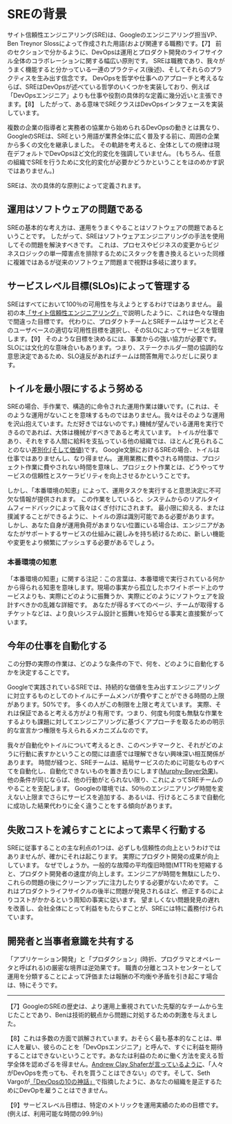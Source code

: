 # SREの背景

サイト信頼性エンジニアリング(SRE)は、Googleのエンジニアリング担当VP、Ben Treynor Slossによって作成された用語(および関連する職務)です。【7】
前のセクションで分かるように、DevOpsは運用とプロダクト開発のライフサイクル全体のコラボレーションに関する幅広い原則です。
SREは職務であり、我々がうまく機能すると分かっている一連のプラクティス(後述)、そしてそれらのプラクティスを生み出す信念です。
DevOpsを哲学や仕事へのアプローチと考えるならば、SREはDevOpsが述べている哲学のいくつかを実装しており、例えば 「DevOpsエンジニア」よりも仕事や役割の具体的な定義に幾分近いと主張できます。【8】
したがって、ある意味でSREクラスはDevOpsインタフェースを実装しています。

複数の企業の指導者と実務者の協業から始められるDevOpsの動きとは異なり、GoogleのSREは、SREという用語が業界全体に広く普及する前に、周囲の企業から多くの文化を継承しました。
その軌跡を考えると、全体としての規律は現在デフォルトでDevOpsほど文化的変化を強調していません。
(もちろん、任意の組織でSREを行うために文化的変化が必要かどうかということをほのめかす訳ではありません。)

SREは、次の具体的な原則によって定義されます。

## 運用はソフトウェアの問題である

SREの基本的な考え方は、運用をうまくやることはソフトウェアの問題であるということです。
したがって、SREはソフトウェアエンジニアリングの手法を使用してその問題を解決すべきです。
これは、プロセスやビジネスの変更からビジネスロジックの単一障害点を排除するためにスタックを書き換えるといった同様に複雑ではあるが従来のソフトウェア問題まで視野は多岐に渡ります。

## サービスレベル目標(SLOs)によって管理する

SREはすべてにおいて100％の可用性を与えようとするわけではありません。
最初の本[「サイト信頼性エンジニアリング」](http://bit.ly/2kIcNYM)で説明したように、これは色々な理由で間違った目標です。
代わりに、プロダクトチームとSREチームはサービスとそのユーザベースの適切な可用性目標を選択し、そのSLOによってサービスを管理します。【9】
そのような目標を決めるには、事業からの強い協力が必要です。
SLOには文化的な意味合いもあります。つまり、ステークホルダー間の協調的な意思決定であるため、SLO違反があればチームは問答無用でふりだしに戻ります。

## トイルを最小限にするよう努める

SREの場合、手作業で、構造的に命令された運用作業は嫌いです。(これは、そのような運用がないことを意味するものではありません。我々はそのような運用を沢山抱えています。ただ好きではないのです。)
機械が望んでいる運用を実行できるのであれば、大体は機械がすべきであると考えています。
トイルが仕事であり、それをする人間に給料を支払っている他の組織では、ほとんど見られることのない[差別化(そして価値)](http://bit.ly/2xvlcIa)です。
Google文脈におけるSREの場合、トイルは仕事ではありませんし、なり得ません。
運用業務に費やされる時間は、プロジェクト作業に費やされない時間を意味し、プロジェクト作業とは、どうやってサービスの信頼性とスケーラビリティを向上させるかということです。

しかし、「本番環境の知恵」によって、運用タスクを実行すると意思決定に不可欠な情報が提供されます。
この作業をしていると、システムからのリアルタイムフィードバックによって我々はくぎ付けにされます。
最小限に抑える、または撲滅することができるように、トイルの源は識別可能である必要があります。
しかし、あなた自身が運用負荷があまりない位置にいる場合は、エンジニアがあなたがサポートするサービスの仕組みに親しみを持ち続けるために、新しい機能や変更をより頻繁にプッシュする必要があるでしょう。

### 本番環境の知恵

「本番環境の知恵」に関する注記：この言葉は、本番環境で実行されている何かから得られる知恵を意味します。現場の事実から孤立したホワイトボード上のサービスよりも、実際にどのように振舞うか、実際にどのようにソフトウェアを設計すべきかの乱雑な詳細です。
あなたが得るすべてのページ、チームが取得するチケットなどは、より良いシステム設計と振舞いを知らせる事実と直接繋がっています。

## 今年の仕事を自動化する

この分野の実際の作業は、どのような条件の下で、何を、どのように自動化するかを決定することです。

Googleで実践されているSREでは、持続的な価値を生み出すエンジニアリングに対立するものとしてのトイルにチームメンバが費やすことができる時間の上限があります。50%です。
多くの人がこの制限を上限と考えています。
実際、それは保証であると考える方がより有用です。つまり、何度も何度も無駄な作業をするよりも課題に対してエンジニアリングに基づくアプローチを取るための明示的な宣言かつ権限を与えられるメカニズムなのです。

我々が自動化やトイルについて考えるとき、このベンチマークと、それがどのように行動に表すかということの間には直感では理解できない興味深い相互関係があります。
時間が経つと、SREチームは、結局サービスのために可能なものすべてを自動化し、自動化できないものを置き去りにします([Murphy-Beyer効果](http://bit.ly/2Js7hau))。
他の条件が同じならば、他の行動がとられない限り、これによってSREチームのやることを支配します。
Googleの環境では、50％のエンジニアリング時間を変えない上限までさらにサービスを追加する、あるいは、行けるところまで自動化に成功した結果代わりに全く違うことをする傾向があります。

## 失敗コストを減らすことによって素早く行動する

SREに従事することの主な利点の1つは、必ずしも信頼性の向上というわけではありませんが、確かにそれは起こります。 実際にプロダクト開発の成果が向上しています。
なぜでしょうか。一般的な故障の平均復旧時間(MTTR)を短縮すると、プロダクト開発者の速度が向上します。エンジニアが時間を無駄にしたり、これらの問題の後にクリーンアップに注力したりする必要がないためです。
これはプロダクトライフサイクルの後半に問題が発見されるほど、修正するのによりコストがかかるという周知の事実に従います。
望ましくない問題発見の遅れを改善し、会社全体にとって利益をもたらすことが、SREには特に義務付けられています。

## 開発者と当事者意識を共有する

「アプリケーション開発」と「プロダクション」(時折、プログラマとオペレータと呼ばれる)の厳密な境界は逆効果です。
職責の分離とコストセンターとして運用を分類することによって評価または報酬の不均衡や矛盾を引き起こす場合は、特にそうです。

----------
【7】GoogleのSREの歴史は、より運用上重視されていた先駆的なチームから生じたことであり、Benは技術的観点から問題に対処するための刺激を与えました。

【8】これは多数の方面で誤解されています。おそらく最も基本的なことは、単に人を雇い、彼らのことを「DevOpsエンジニア」と呼んで、すぐに利益を期待することはできないということです。あなたは利益のために働く方法を変える哲学全体を認めざるを得ません。[Andrew Clay Shaferが言っているように](http://bit.ly/2sy7UVI)、「人々がDevOpsを売っても、それを買うことはできない」のです。そして、Seth Vargoが[「DevOpsの10の神話」](http://bit.ly/2HcHmP1)で指摘したように、あなたの組織を是正するためにDevOpを雇うことはできません。

【9】サービスレベル目標は、特定のメトリックを運用実績のための目標です。(例えば、利用可能な時間の99.9％)
